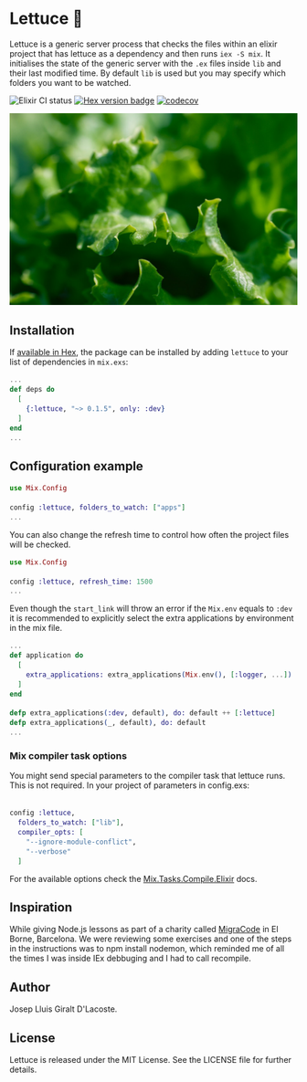 # Lettuce 🥬
Lettuce is a generic server process that checks the files within an elixir
project that has lettuce as a dependency and then runs `iex -S mix`. It
initialises the state of the generic server with the `.ex` files inside `lib`
and their last modified time. By default `lib` is used but you may specify which
folders you want to be watched.

![Elixir CI status](https://github.com/gilacost/lettuce/workflows/Elixir%20CI/badge.svg)&nbsp;[![Hex version badge](https://img.shields.io/hexpm/v/lettuce.svg)](https://hex.pm/packages/lettuce)&nbsp;[![codecov](https://codecov.io/gh/gilacost/lettuce/branch/master/graph/badge.svg)](https://codecov.io/gh/gilacost/lettuce)

![](/priv/lettuce.jpg)

## Installation

If [available in Hex](https://hex.pm/docs/publish), the package can be installed
by adding `lettuce` to your list of dependencies in `mix.exs`:

```elixir
...
def deps do
  [
    {:lettuce, "~> 0.1.5", only: :dev}
  ]
end
...
```
## Configuration example

```elixir
use Mix.Config

config :lettuce, folders_to_watch: ["apps"]
...
```
You can also change the refresh time to control how often the project files
will be checked.

```elixir
use Mix.Config

config :lettuce, refresh_time: 1500
...

```
Even though the `start_link` will throw an error if the `Mix.env` equals to
`:dev` it is recommended to explicitly select the extra applications by
environment in the mix file.

```elixir
...
def application do
  [
    extra_applications: extra_applications(Mix.env(), [:logger, ...])
  ]
end

defp extra_applications(:dev, default), do: default ++ [:lettuce]
defp extra_applications(_, default), do: default
...
```

### Mix compiler task options

You might send special parameters to the compiler task that lettuce runs. This
is not required. In your project of parameters in config.exs:

```elixir

config :lettuce,
  folders_to_watch: ["lib"],
  compiler_opts: [
    "--ignore-module-conflict",
    "--verbose"
  ]
```

For the available options check the [Mix.Tasks.Compile.Elixir](https://github.com/elixir-lang/elixir/blob/v1.1.1/lib/mix/lib/mix/tasks/compile.elixir.ex#L1) docs.

## Inspiration

While giving Node.js lessons as part of a charity called [MigraCode](https://migracode.eu/)
in El Borne, Barcelona. We were reviewing some exercises and one of the steps in
the instructions was to npm install nodemon, which reminded me of all the times
I was inside IEx debbuging and I had to call recompile.

## Author

Josep Lluis Giralt D'Lacoste.

## License

Lettuce is released under the MIT License. See the LICENSE file for further
details.
